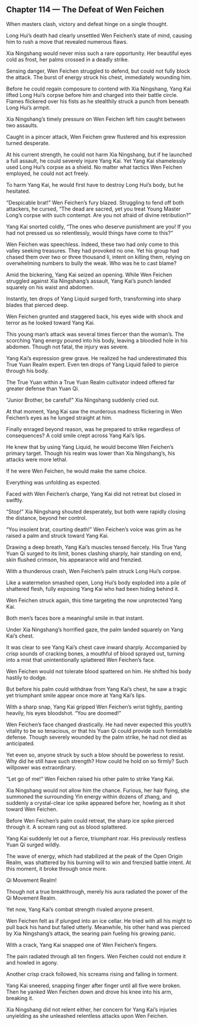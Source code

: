 ## Chapter 114 — The Defeat of Wen Feichen

When masters clash, victory and defeat hinge on a single thought.

Long Hui’s death had clearly unsettled Wen Feichen’s state of mind, causing him to rush a move that revealed numerous flaws.

Xia Ningshang would never miss such a rare opportunity. Her beautiful eyes cold as frost, her palms crossed in a deadly strike.

Sensing danger, Wen Feichen struggled to defend, but could not fully block the attack. The burst of energy struck his chest, immediately wounding him.

Before he could regain composure to contend with Xia Ningshang, Yang Kai lifted Long Hui’s corpse before him and charged into their battle circle. Flames flickered over his fists as he stealthily struck a punch from beneath Long Hui’s armpit.

Xia Ningshang’s timely pressure on Wen Feichen left him caught between two assaults.

Caught in a pincer attack, Wen Feichen grew flustered and his expression turned desperate.

At his current strength, he could not harm Xia Ningshang, but if he launched a full assault, he could severely injure Yang Kai. Yet Yang Kai shamelessly used Long Hui’s corpse as a shield. No matter what tactics Wen Feichen employed, he could not act freely.

To harm Yang Kai, he would first have to destroy Long Hui’s body, but he hesitated.

“Despicable brat!” Wen Feichen’s fury blazed. Struggling to fend off both attackers, he cursed, “The dead are sacred, yet you treat Young Master Long’s corpse with such contempt. Are you not afraid of divine retribution?”

Yang Kai snorted coldly, “The ones who deserve punishment are you! If you had not pressed us so relentlessly, would things have come to this?”

Wen Feichen was speechless. Indeed, these two had only come to this valley seeking treasures. They had provoked no one. Yet his group had chased them over two or three thousand li, intent on killing them, relying on overwhelming numbers to bully the weak. Who was he to cast blame?

Amid the bickering, Yang Kai seized an opening. While Wen Feichen struggled against Xia Ningshang’s assault, Yang Kai’s punch landed squarely on his waist and abdomen.

Instantly, ten drops of Yang Liquid surged forth, transforming into sharp blades that pierced deep.

Wen Feichen grunted and staggered back, his eyes wide with shock and terror as he looked toward Yang Kai.

This young man’s attack was several times fiercer than the woman’s. The scorching Yang energy poured into his body, leaving a bloodied hole in his abdomen. Though not fatal, the injury was severe.

Yang Kai’s expression grew grave. He realized he had underestimated this True Yuan Realm expert. Even ten drops of Yang Liquid failed to pierce through his body.

The True Yuan within a True Yuan Realm cultivator indeed offered far greater defense than Yuan Qi.

“Junior Brother, be careful!” Xia Ningshang suddenly cried out.

At that moment, Yang Kai saw the murderous madness flickering in Wen Feichen’s eyes as he lunged straight at him.

Finally enraged beyond reason, was he prepared to strike regardless of consequences? A cold smile crept across Yang Kai’s lips.

He knew that by using Yang Liquid, he would become Wen Feichen’s primary target. Though his realm was lower than Xia Ningshang’s, his attacks were more lethal.

If he were Wen Feichen, he would make the same choice.

Everything was unfolding as expected.

Faced with Wen Feichen’s charge, Yang Kai did not retreat but closed in swiftly.

“Stop!” Xia Ningshang shouted desperately, but both were rapidly closing the distance, beyond her control.

“You insolent brat, courting death!” Wen Feichen’s voice was grim as he raised a palm and struck toward Yang Kai.

Drawing a deep breath, Yang Kai’s muscles tensed fiercely. His True Yang Yuan Qi surged to its limit, bones clashing sharply, hair standing on end, skin flushed crimson, his appearance wild and frenzied.

With a thunderous crash, Wen Feichen’s palm struck Long Hui’s corpse.

Like a watermelon smashed open, Long Hui’s body exploded into a pile of shattered flesh, fully exposing Yang Kai who had been hiding behind it.

Wen Feichen struck again, this time targeting the now unprotected Yang Kai.

Both men’s faces bore a meaningful smile in that instant.

Under Xia Ningshang’s horrified gaze, the palm landed squarely on Yang Kai’s chest.

It was clear to see Yang Kai’s chest cave inward sharply. Accompanied by crisp sounds of cracking bones, a mouthful of blood sprayed out, turning into a mist that unintentionally splattered Wen Feichen’s face.

Wen Feichen would not tolerate blood spattered on him. He shifted his body hastily to dodge.

But before his palm could withdraw from Yang Kai’s chest, he saw a tragic yet triumphant smile appear once more at Yang Kai’s lips.

With a sharp snap, Yang Kai gripped Wen Feichen’s wrist tightly, panting heavily, his eyes bloodshot. “You are doomed!”

Wen Feichen’s face changed drastically. He had never expected this youth’s vitality to be so tenacious, or that his Yuan Qi could provide such formidable defense. Though severely wounded by the palm strike, he had not died as anticipated.

Yet even so, anyone struck by such a blow should be powerless to resist. Why did he still have such strength? How could he hold on so firmly? Such willpower was extraordinary.

“Let go of me!” Wen Feichen raised his other palm to strike Yang Kai.

Xia Ningshang would not allow him the chance. Furious, her hair flying, she summoned the surrounding Yin energy within dozens of zhang, and suddenly a crystal-clear ice spike appeared before her, howling as it shot toward Wen Feichen.

Before Wen Feichen’s palm could retreat, the sharp ice spike pierced through it. A scream rang out as blood splattered.

Yang Kai suddenly let out a fierce, triumphant roar. His previously restless Yuan Qi surged wildly.

The wave of energy, which had stabilized at the peak of the Open Origin Realm, was shattered by his burning will to win and frenzied battle intent. At this moment, it broke through once more.

Qi Movement Realm!

Though not a true breakthrough, merely his aura radiated the power of the Qi Movement Realm.

Yet now, Yang Kai’s combat strength rivaled anyone present.

Wen Feichen felt as if plunged into an ice cellar. He tried with all his might to pull back his hand but failed utterly. Meanwhile, his other hand was pierced by Xia Ningshang’s attack, the searing pain fueling his growing panic.

With a crack, Yang Kai snapped one of Wen Feichen’s fingers.

The pain radiated through all ten fingers. Wen Feichen could not endure it and howled in agony.

Another crisp crack followed, his screams rising and falling in torment.

Yang Kai sneered, snapping finger after finger until all five were broken. Then he yanked Wen Feichen down and drove his knee into his arm, breaking it.

Xia Ningshang did not relent either, her concern for Yang Kai’s injuries unyielding as she unleashed relentless attacks upon Wen Feichen.